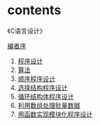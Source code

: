 # contents

《C语言设计》

[编者序](./)

1. [程序设计](1programming.md)
2. [算法](https://github.com/Kayleh/C-learning/tree/0d17df1d0070e4169163334ad771badaee780b50/2algorthm.md)
3. [顺序程序设计](3sequential-programming.md)
4. [选择结构程序设计](4select-structure-programming.md)
5. [循环结构体程序设计](5cycle-structure-programming.md)
6. [利用数组处理批量数据](6use-arrays-to-process-batch-data.md)
7. [用函数实现模块化程序设计]()

